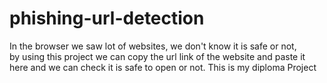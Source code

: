 # phishing-url-detection
In the browser we saw lot of websites, we don't know it is safe or not,<br> by using this project we can copy the url link of the website and paste it here and we can check it is safe to open or not.
This is my diploma Project
